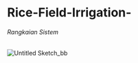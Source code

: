 # Rice-Field-Irrigation-

###### Rangkaian Sistem<br/>
![Untitled Sketch_bb](https://user-images.githubusercontent.com/49858542/178091215-a29dbfb5-e5a5-439c-9787-9ee9f5787fc7.png)
